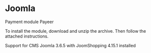 Joomla
======
Payment module Payeer

To install the module, download and unzip the archive.
Then follow the attached instructions.

Support for CMS Joomla 3.6.5 with JoomShopping 4.15.1 installed